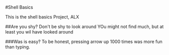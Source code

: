 #Shell Basics

This is the shell basics Project, ALX

##Are you shy?
Don't be shy to look around
YOu might not find much, but at least you wil have looked around

###Was is easy?
To be honest, pressing arrow up 1000 times was more fun than typing.
